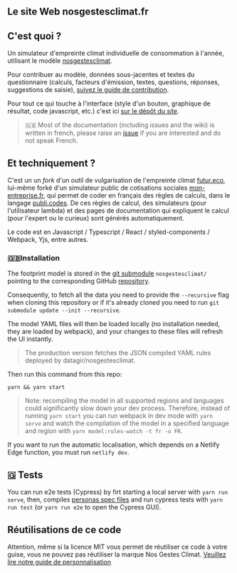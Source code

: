 ## Le site Web nosgestesclimat.fr

## C'est quoi ?

Un simulateur d'empreinte climat individuelle de consommation à l'année, utilisant le modèle [nosgestesclimat](https://github.com/datagir/nosgestesclimat).

Pour contribuer au modèle, données sous-jacentes et textes du questionnaire (calculs, facteurs d'émission, textes, questions, réponses, suggestions de saisie), [suivez le guide de contribution](https://github.com/datagir/nosgestesclimat/blob/master/CONTRIBUTING.md).

Pour tout ce qui touche à l'interface (style d'un bouton, graphique de résultat, code javascript, etc.) c'est ici [sur le dépôt du *site*](https://github.com/datagir/nosgestesclimat-site/issues).

> 🇬🇧 Most of the documentation (including issues and the wiki) is written in french, please raise an [issue](https://github.com/datagir/nosgestesclimat-site/issues/new) if you are interested and do not speak French.

## Et techniquement ?

C'est un un _fork_ d'un outil de vulgarisation de l'empreinte climat [futur.eco](https://futur.eco), lui-même forké d'un simulateur public de cotisations sociales [mon-entreprise.fr](https://mon-entreprise.fr), qui permet de coder en français des règles de calculs, dans le langage [publi.codes](https://publi.codes). De ces règles de calcul, des simulateurs (pour l'utilisateur lambda) et des pages de documentation qui expliquent le calcul (pour l'expert ou le curieux) sont générés automatiquement.

Le code est en Javascript / Typescript / React / styled-components / Webpack, Yjs, entre autres.

### 🇬🇧Installation

The footprint model is stored in the [git submodule](https://git-scm.com/book/en/v2/Git-Tools-Submodules) `nosgestesclimat/` pointing to the corresponding GitHub [repository](https://github.com/datagir/nosgestesclimat).

Consequently, to fetch all the data you need to provide the `--recursive` flag when cloning this repository or if it's already cloned you need to run `git submodule update --init --recursive`.

The model YAML files will then be loaded locally (no installation needed, they are loaded by webpack), and your changes to these files will refresh the UI instantly.

> The production version fetches the JSON compiled YAML rules deployed by datagir/nosgestesclimat.

Then run this command from this repo:

```
yarn && yarn start
```

> Note: recompiling the model in all supported regions and languages could significantly slow down your dev process.
> Therefore, instead of running `yarn start` you can run webpack in dev mode with `yarn serve` and watch the compilation of the model in a specified language and region with `yarn model:rules-watch -t fr -o FR`.

If you want to run the automatic localisation, which depends on a Netlify Edge function, you must run `netlify dev`.

## 🇬 Tests

You can run e2e tests (Cypress) by firt starting a local server with `yarn run
serve`, then, compiles [personas spec files](https://github.com/datagir/nosgestesclimat-site/wiki/Contribution#tests) and run cypress tests with `yarn run
test` (or `yarn run e2e` to open the Cypress GUI).

## Réutilisations de ce code

Attention, même si la licence MIT vous permet de réutiliser ce code à votre guise, vous ne pouvez pas réutiliser la marque Nos Gestes Climat. [Veuillez lire notre guide de personnalisation](https://github.com/datagir/nosgestesclimat-site/blob/master/PERSONNALISATION.md)
